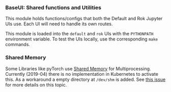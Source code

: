 ### BaseUI: Shared functions and Utilities
This module holds functions/configs that both the Default and Rok Jupyter UIs use. Each UI will need to handle its own routes.

This module is loaded into the `default` and `rok` UIs with the `PYTHONPATH` environment variable. To test the UIs locally, use the corresponding `make` commands.

### Shared Memory
Some Libraries like pyTorch use [Shared Memory](https://en.wikipedia.org/wiki/Shared_memory) for Multiprocessing. Currently (2019-04) there is no implementation in Kubernetes to activate this. As a workaround a empty directory at `/dev/shm` is added. See [this issue](https://github.com/kubernetes/kubernetes/issues/28272) for more details on this topic.
